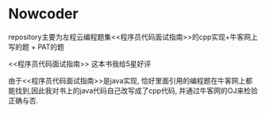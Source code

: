 # Nowcoder
repository主要为左程云编程题集<<程序员代码面试指南>>的cpp实现+牛客网上写的题 + PAT的题 

<<程序员代码面试指南>> 这本书我给5星好评

由于<<程序员代码面试指南>>是java实现, 恰好里面引用的编程题在牛客网上都能找到,因此我对书上的java代码自己改写成了cpp代码, 并通过牛客网的OJ来检验正确与否. 
